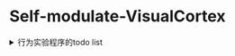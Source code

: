 # Self-modulate-VisualCortex

<details>

<summary>行为实验程序的todo list</summary>

##### 20250312
- [ ] 噪音背景改为均值128,多尝试一些不同的标准差
- [ ] 在12个block中，60个trial，要保证每个刺激都有呈现5次
- [ ] ITI 间隔改为0.5s～1.5s
- [ ] 根据视距调整非词大小
- [ ] 学习阶段的测试由至少做对5次，改为做对6/7次，正式测试阶段的block数不变
- [ ] 鼠标隐藏
- [ ] 学习阶段的注视点不要，非词刺激的注视点不要；测试阶段中非词刺激的注视点不要，但是fixation时的注视点要
- [ ] 对正确率和反应时做简单的数据分析

##### 20250308
- [x] 反应时间的记录代码有问题，需要修改
> 统一修改为一种记录时间戳的方式，都统一用core.getTime()来记录。

##### 20250305
- [x] 收集数据的时候，被试信息放在前面，subject id、block、然后是stage，fixation、stim、ITI、nonword、condition、rt、subject response、real response、correct、frame rate、date
- [x] self和other的位置试次间平衡、中间增加注视点、左右顺序各一半，平衡
- [x] 学习阶段的测试要变化，比如说做对5次才可以，避免随机蒙对的，比如120个试次，失败了就+1个试次，成功了就-1个试次。
- [x] 噪音背景暗一点
- [x] 正式测试阶段的正确率每次的最低要求是70%

##### 20250303
- [x] 测试阶段的实验程序暂时还不知道如何写
- [x] 做了实验刺激
- [x] 阅读一下文章
  
  
</details>


